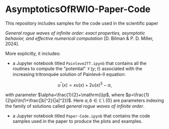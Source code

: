 # AsymptoticsOfRWIO-Paper-Code
This repository includes samples for the code used in the scientific paper 

*General rogue waves of infinite order: exact properties, asymptotic behavior, and effective numerical computation* [D. Bilman & P. D. Miller, 2024]. 

More explicitly, it includes:

- a Jupyter notebook titled `Painleve2TT.ipynb` that contains all the routines to compute the "potential" $\mathcal{V}(y;\tau)$ associated with the increasing tritronquée solution of Painlevé-II equation:
```math
u^{\prime \prime}(x)=x u(x)+2 u(x)^3-\alpha,
```
with parameter $\alpha=\frac{1}{2}+\mathrm{i}p$, where $p=\frac{1}{2\pi}\ln(1+\frac{|b|^2}{|a|^2})$. Here $a,b\in\mathbb{C}\setminus\lbrace 0\rbrace$ are parameters indexing the family of solutions called *general rogue waves of infinite order*.

- a Jupyter notebook titled `Paper-Code.ipynb` that contains the code samples used in the paper to produce the plots and examples.
